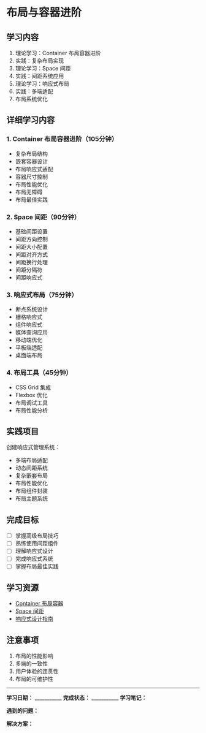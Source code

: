 # 布局与容器进阶

## 学习内容
1. 理论学习：Container 布局容器进阶
2. 实践：复杂布局实现
3. 理论学习：Space 间距
4. 实践：间距系统应用
5. 理论学习：响应式布局
6. 实践：多端适配
7. 布局系统优化

## 详细学习内容

### 1. Container 布局容器进阶（105分钟）
- 复杂布局结构
- 嵌套容器设计
- 布局响应式适配
- 容器尺寸控制
- 布局性能优化
- 布局无障碍
- 布局最佳实践

### 2. Space 间距（90分钟）
- 基础间距设置
- 间距方向控制
- 间距大小配置
- 间距对齐方式
- 间距换行处理
- 间距分隔符
- 间距响应式

### 3. 响应式布局（75分钟）
- 断点系统设计
- 栅格响应式
- 组件响应式
- 媒体查询应用
- 移动端优化
- 平板端适配
- 桌面端布局

### 4. 布局工具（45分钟）
- CSS Grid 集成
- Flexbox 优化
- 布局调试工具
- 布局性能分析

## 实践项目
创建响应式管理系统：
- 多端布局适配
- 动态间距系统
- 复杂嵌套布局
- 布局性能优化
- 布局组件封装
- 布局主题系统

## 完成目标
- [ ] 掌握高级布局技巧
- [ ] 熟练使用间距组件
- [ ] 理解响应式设计
- [ ] 完成响应式系统
- [ ] 掌握布局最佳实践

## 学习资源
- [Container 布局容器](https://element-plus.org/zh-CN/component/container.html)
- [Space 间距](https://element-plus.org/zh-CN/component/space.html)
- [响应式设计指南](https://cn.vuejs.org/guide/best-practices/performance.html)

## 注意事项
1. 布局的性能影响
2. 多端的一致性
3. 用户体验的连贯性
4. 布局的可维护性

---

**学习日期：** ___________
**完成状态：** ___________
**学习笔记：**



**遇到的问题：**



**解决方案：**